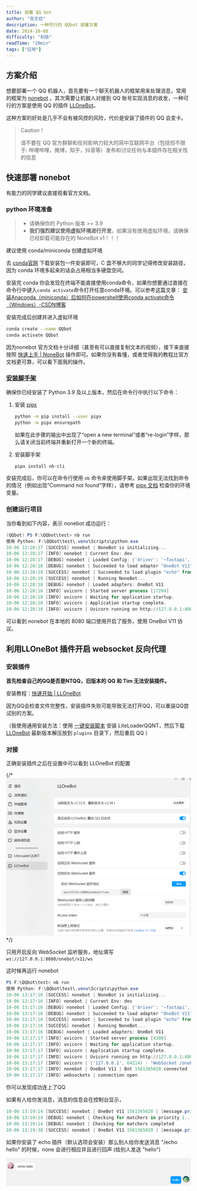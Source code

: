 ```yaml
---
title: 部署 QQ bot
author: "张文权"
description: 一种可行的 QQbot 部署方案
date: 2024-10-08
difficulty: "初级"
readTime: "20min"
tags: ["应用"]
---
```


## 方案介绍

想要部署一个 QQ 机器人，首先要有一个聊天机器人的框架用来处理消息，常用的框架为  [nonebot](https://nonebot.dev/docs)  。其次需要让机器人对接到 QQ 账号实现消息的收发，一种可行的方案是使用 QQ 的插件 [LLOneBot](https://llonebot.github.io/zh-CN/)。 

这种方案的好处是几乎不会有被风控的风险，代价是安装了插件的 QQ 会变卡。

> Caution！
>
> 请不要在 QQ 官方群聊和任何影响力较大的简中互联网平台（包括但不限于: 哔哩哔哩，微博，知乎，抖音等）发布和讨论任何与本插件存在相关性的信息

## 快速部署 nonebot

有能力的同学建议直接观看官方文档。

### python 环境准备

> - 请确保你的 Python 版本 >= 3.9
> - **我们强烈建议使用虚拟环境进行开发**，如果没有使用虚拟环境，请确保已经卸载可能存在的 NoneBot v1！！！

建议使用 conda/miniconda 创建虚拟环境

去 [conda官网](https://docs.conda.io/projects/conda/en/stable/) 下载安装包一件安装即可，C 盘不够大的同学记得修改安装路径，因为 conda 环境多起来的话会占用相当多硬盘空间。 

安装完 conda 你会发现在终端不能直接使用conda命令，如果你想要通过直接在命令行中键入`conda activate`命令打开任意conda环境。可以参考这篇文章： [安装Anaconda（miniconda）后如何在powershell使用conda activate命令（Windows）-CSDN博客](https://blog.csdn.net/m0_57170739/article/details/134833229) 

安装完成后创建并进入虚拟环境

```bash
conda create --name QQbot
conda activate QQbot
```

因为nonebot 官方文档十分详细（甚至有可以直接复制文本的视频），接下来直接按照 [快速上手 | NoneBot](https://nonebot.dev/docs/quick-start) 操作即可。如果你没有看懂，或者觉得我的教程比官方文档更可靠，可以看下面我的操作。

<script  async id="asciicast-s0EqkHUlC98UuseFW18snBJgI" src="https://asciinema.org/a/s0EqkHUlC98UuseFW18snBJgI.js" ></script>

###  [安装脚手架](https://nonebot.dev/docs/quick-start#安装脚手架)   

确保你已经安装了 Python 3.9 及以上版本，然后在命令行中执行以下命令：

1. 安装 [pipx](https://pypa.github.io/pipx/)

   ```bash
   python -m pip install --user pipx
   python -m pipx ensurepath
   ```

   

   如果在此步骤的输出中出现了“open a new terminal”或者“re-login”字样，那么请关闭当前终端并重新打开一个新的终端。

2. 安装脚手架

   ```bash
   pipx install nb-cli
   ```

安装完成后，你可以在命令行使用 `nb` 命令来使用脚手架。如果出现无法找到命令的情况（例如出现“Command not found”字样），请参考 [pipx 文档](https://pypa.github.io/pipx/) 检查你的环境变量。

### 创建运行项目



当你看到如下内容，表示 nonebot 成功运行：

```powershell
(QQbot) PS F:\QQbot\test> nb run
使用 Python: F:\QQbot\test\.venv\Scripts\python.exe
10-06 12:28:17 [SUCCESS] nonebot | NoneBot is initializing...
10-06 12:28:17 [INFO] nonebot | Current Env: dev
10-06 12:28:17 [DEBUG] nonebot | Loaded Config: {'driver': '~fastapi', 'host': IPv4Address('127.0.0.1'), 'port': 8080, 'log_level': 'DEBUG', 'api_timeout': 30.0, 'superusers': set(), 'nickname': set(), 'command_start': {'/'}, 'command_sep': {'.'}, 'session_expire_timeout': datetime.timedelta(seconds=120), 'environment': 'dev'}
10-06 12:28:18 [DEBUG] nonebot | Succeeded to load adapter "OneBot V11"
10-06 12:28:18 [SUCCESS] nonebot | Succeeded to load plugin "echo" from "nonebot.plugins.echo"
10-06 12:28:18 [SUCCESS] nonebot | Running NoneBot...
10-06 12:28:18 [DEBUG] nonebot | Loaded adapters: OneBot V11
10-06 12:28:18 [INFO] uvicorn | Started server process [17284]
10-06 12:28:18 [INFO] uvicorn | Waiting for application startup.
10-06 12:28:18 [INFO] uvicorn | Application startup complete.
10-06 12:28:18 [INFO] uvicorn | Uvicorn running on http://127.0.0.1:8080 (Press CTRL+C to quit)
```

可以看到 nonebot 在本地的 8080 端口使用开启了服务，使用 OneBot V11 协议。

## 利用LLOneBot 插件开启 websocket 反向代理

### 安装插件

**首先检查自己的QQ是否是NTQQ，旧版本的 QQ 和 Tim 无法安装插件。**  

安装教程：[快速开始 | LLOneBot](https://llonebot.github.io/zh-CN/guide/getting-started)  

因为QQ会检查文件完整性，安装插件失败可能导致无法打开QQ，可以重装QQ尝试别的方案。

（我使用通用安装方法：使用 [一键安装脚本](https://github.com/Mzdyl/LiteLoaderQQNT_Install/releases) 安装 LiteLoaderQQNT，然后下载 [LLOneBot](https://github.com/LLOneBot/LLOneBot/releases) 最新版本解压放到 `plugins` 目录下，然后重启 QQ ）

### 对接

正确安装插件之后在设置中可以看到 LLOneBot 的配置

{/* ![](../../images/tutorials/qqbot/llonebot.png) */}

只用开启反向 WebSocket 监听服务，地址填写 `ws://127.0.0.1:8080/onebot/v11/ws ` 

这时候再运行 nonebot 

```powershell
PS F:\QQbot\test> nb run
使用 Python: F:\QQbot\test\.venv\Scripts\python.exe
10-06 13:17:16 [SUCCESS] nonebot | NoneBot is initializing...
10-06 13:17:16 [INFO] nonebot | Current Env: dev
10-06 13:17:16 [DEBUG] nonebot | Loaded Config: {'driver': '~fastapi', 'host': IPv4Address('127.0.0.1'), 'port': 8080, 'log_level': 'DEBUG', 'api_timeout': 30.0, 'superusers': set(), 'nickname': set(), 'command_start': {'/'}, 'command_sep': {'.'}, 'session_expire_timeout': datetime.timedelta(seconds=120), 'environment': 'dev'}
10-06 13:17:16 [DEBUG] nonebot | Succeeded to load adapter "OneBot V11"
10-06 13:17:16 [SUCCESS] nonebot | Succeeded to load plugin "echo" from "nonebot.plugins.echo"
10-06 13:17:16 [SUCCESS] nonebot | Running NoneBot...
10-06 13:17:16 [DEBUG] nonebot | Loaded adapters: OneBot V11
10-06 13:17:17 [INFO] uvicorn | Started server process [4300]
10-06 13:17:17 [INFO] uvicorn | Waiting for application startup.
10-06 13:17:17 [INFO] uvicorn | Application startup complete.
10-06 13:17:17 [INFO] uvicorn | Uvicorn running on http://127.0.0.1:8080 (Press CTRL+C to quit)
10-06 13:17:17 [INFO] uvicorn | ('127.0.0.1', 64214) - "WebSocket /onebot/v11/ws" [accepted]
10-06 13:17:17 [INFO] nonebot | OneBot V11 | Bot 1561365020 connected
10-06 13:17:17 [INFO] websockets | connection open
```

你可以发现成功连上了QQ 

如果有人给你发消息，消息的信息会在控制台显示，

```powershell
10-06 13:19:14 [SUCCESS] nonebot | OneBot V11 1561365020 | [message.private.friend]: Message 526119788 from 3792761726 '你好'
10-06 13:19:14 [DEBUG] nonebot | Checking for matchers in priority 1...
10-06 13:19:14 [DEBUG] nonebot | Checking for matchers completed
10-06 13:19:38 [SUCCESS] nonebot | OneBot V11 1561365020 | [message.private.friend]: 
```

如果你安装了 echo 插件（默认选项会安装）那么别人给你发送消息 "/echo hello" 的时候，none 会进行相应并且进行回声 (给别人发送 "hello")

![](../../images/tutorials/qqbot/echo.png) 

